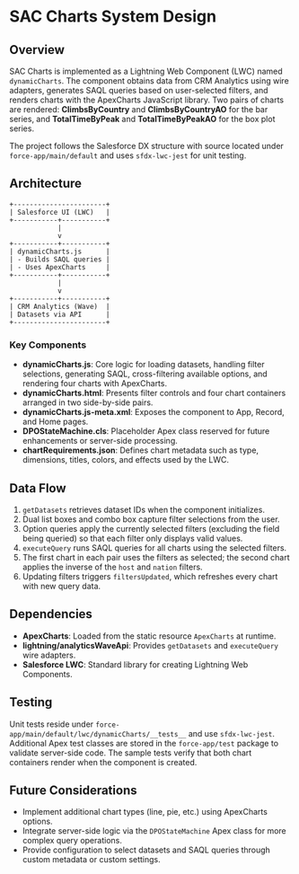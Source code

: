 # SAC Charts System Design

## Overview
SAC Charts is implemented as a Lightning Web Component (LWC) named `dynamicCharts`. The component obtains data from CRM Analytics using wire adapters, generates SAQL queries based on user-selected filters, and renders charts with the ApexCharts JavaScript library.
Two pairs of charts are rendered: **ClimbsByCountry** and **ClimbsByCountryAO** for the bar series, and **TotalTimeByPeak** and **TotalTimeByPeakAO** for the box plot series.

The project follows the Salesforce DX structure with source located under `force-app/main/default` and uses `sfdx-lwc-jest` for unit testing.

## Architecture
```
+-----------------------+
| Salesforce UI (LWC)   |
+-----------+-----------+
            |
            v
+-----------+-----------+
| dynamicCharts.js      |
| - Builds SAQL queries |
| - Uses ApexCharts     |
+-----------+-----------+
            |
            v
+-----------+-----------+
| CRM Analytics (Wave)  |
| Datasets via API      |
+-----------------------+
```

### Key Components
- **dynamicCharts.js**: Core logic for loading datasets, handling filter selections, generating SAQL, cross-filtering available options, and rendering four charts with ApexCharts.
- **dynamicCharts.html**: Presents filter controls and four chart containers arranged in two side-by-side pairs.
- **dynamicCharts.js-meta.xml**: Exposes the component to App, Record, and Home pages.
- **DPOStateMachine.cls**: Placeholder Apex class reserved for future enhancements or server-side processing.
- **chartRequirements.json**: Defines chart metadata such as type, dimensions, titles, colors, and effects used by the LWC.

## Data Flow
1. `getDatasets` retrieves dataset IDs when the component initializes.
2. Dual list boxes and combo box capture filter selections from the user.
3. Option queries apply the currently selected filters (excluding the field being queried) so that each filter only displays valid values.
4. `executeQuery` runs SAQL queries for all charts using the selected filters.
5. The first chart in each pair uses the filters as selected; the second chart applies the inverse of the `host` and `nation` filters.
6. Updating filters triggers `filtersUpdated`, which refreshes every chart with new query data.

## Dependencies
- **ApexCharts**: Loaded from the static resource `ApexCharts` at runtime.
- **lightning/analyticsWaveApi**: Provides `getDatasets` and `executeQuery` wire adapters.
- **Salesforce LWC**: Standard library for creating Lightning Web Components.

## Testing
Unit tests reside under `force-app/main/default/lwc/dynamicCharts/__tests__` and use `sfdx-lwc-jest`. Additional Apex test classes are stored in the `force-app/test` package to validate server-side code. The sample tests verify that both chart containers render when the component is created.

## Future Considerations
- Implement additional chart types (line, pie, etc.) using ApexCharts options.
- Integrate server-side logic via the `DPOStateMachine` Apex class for more complex query operations.
- Provide configuration to select datasets and SAQL queries through custom metadata or custom settings.


